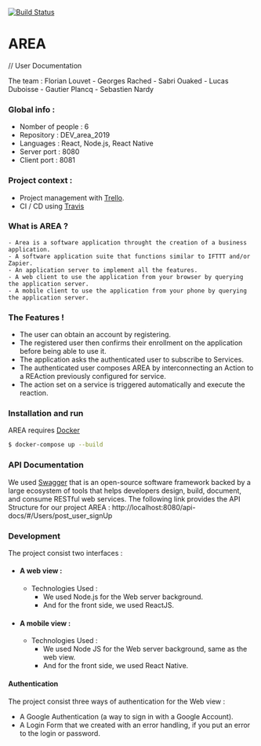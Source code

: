 [![Build Status](https://travis-ci.com/Tifloz/DEV_area_2019.svg?token=pTcnxC4Rz6TMqaVu5wks&branch=master)](https://travis-ci.com/Tifloz/DEV_area_2019)
# AREA

// User Documentation

The team : Florian Louvet - Georges Rached - Sabri Ouaked - Lucas Duboisse - Gautier Plancq - Sebastien Nardy

### Global info :
 - Nomber of people : 6
 - Repository : DEV_area_2019
 - Languages : React, Node.js, React Native
 - Server port : 8080
 - Client port : 8081
 
 
### Project context :

 - Project management with [Trello](https://trello.com/b/opGjBwdh/area).
 - CI / CD using [Travis](https://dillinger.io/)

### What is AREA ?
    - Area is a software application throught the creation of a business application.
    - A software application suite that functions similar to IFTTT and/or Zapier.
    - An application server to implement all the features.
    - A web client to use the application from your browser by querying the application server.
    - A mobile client to use the application from your phone by querying the application server.

### The Features !

  - The user can obtain an account by registering.
  - The registered user then confirms their enrollment on the application before being able to use it.
  - The application asks the authenticated user to subscribe to Services.
  - The authenticated user composes AREA by interconnecting an Action to a REAction previously configured for service.
  - The action set on a service is triggered automatically and execute the reaction.

### Installation and run

AREA requires [Docker](https://www.docker.com/)



```sh
$ docker-compose up --build
```


### API Documentation

We used [Swagger](https://swagger.io/) that is an open-source software framework backed by a large ecosystem of tools that helps developers design, build, document, and consume RESTful web services.
The following link provides the API Structure for our project AREA : http://localhost:8080/api-docs/#/Users/post_user_signUp


### Development

The project consist two interfaces :

 - #### A web view :
    - Technologies Used :
      - We used Node.js for the Web server background.
      - And for the front side, we used ReactJS.

 - #### A mobile view :
    - Technologies Used :
      - We used Node JS for the Web server background, same as the web view.
      - And for the front side, we used React Native.

#### Authentication

The project consist three ways of authentication for the Web view :
  - A Google Authentication (a way to sign in with a Google Account).
  - A Login Form that we created with an error handling, if you put an error to the login or password.
